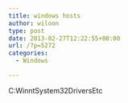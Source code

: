 ```yaml
---
title: windows hosts
author: wiloon
type: post
date: 2013-02-27T12:22:55+00:00
url: /?p=5272
categories:
  - Windows

---
```

C:WinntSystem32DriversEtc